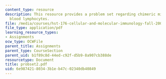 ```yaml
---
content_type: resource
description: This resource provides a problem set regarding chimeric mice and peripheral
  blood lymphocytes.
file: /media/courses/hst-176-cellular-and-molecular-immunology-fall-2005/6e98742180343b1eb47c02340db40849_probset2.pdf
file_type: application/pdf
learning_resource_types:
- Assignments
ocw_type: OCWFile
parent_title: Assignments
parent_type: CourseSection
parent_uid: b1f89c8d-44ed-c92f-d5b9-8a907cb388de
resourcetype: Document
title: probset2.pdf
uid: 6e987421-8034-3b1e-b47c-02340db40849
---
```

